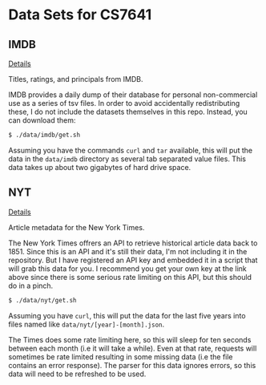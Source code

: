 # Data Sets for CS7641

## IMDB

[Details](https://www.imdb.com/interfaces/)

Titles, ratings, and principals from IMDB.

IMDB provides a daily dump of their database for personal non-commercial use as
a series of tsv files. In order to avoid accidentally redistributing these, I
do not include the datasets themselves in this repo. Instead, you can download
them:

```bash
$ ./data/imdb/get.sh
```

Assuming you have the commands `curl` and `tar` available, this will put the
data in the `data/imdb` directory as several tab separated value files. This
data takes up about two gigabytes of hard drive space.

## NYT

[Details](https://developer.nytimes.com/docs/archive-product/1/overview)

Article metadata for the New York Times.

The New York Times offrers an API to retrieve historical article data back to
1851. Since this is an API and it's still their data, I'm not including it in
the repository. But I have registered an API key and embedded it in a script
that will grab this data for you. I recommend you get your own key at the link
above since there is some serious rate limiting on this API, but this should do
in a pinch.

```bash
$ ./data/nyt/get.sh
```

Assuming you have `curl`, this will put the data for the last five years into
files named like `data/nyt/[year]-[month].json`.

The Times does some rate limiting here, so this will sleep for ten seconds
between each month (i.e it will take a while). Even at that rate, requests
will sometimes be rate limited resulting in some missing data (i.e the file
contains an error response). The parser for this data ignores errors, so this
data will need to be refreshed to be used.

